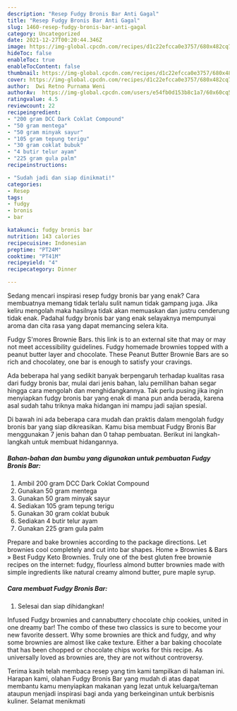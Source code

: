 ```yaml
---
description: "Resep Fudgy Bronis Bar Anti Gagal"
title: "Resep Fudgy Bronis Bar Anti Gagal"
slug: 1460-resep-fudgy-bronis-bar-anti-gagal
category: Uncategorized
date: 2021-12-27T00:20:44.346Z
image: https://img-global.cpcdn.com/recipes/d1c22efcca0e3757/680x482cq70/fudgy-bronis-bar-foto-resep-utama.jpg
hideToc: false
enableToc: true
enableTocContent: false
thumbnail: https://img-global.cpcdn.com/recipes/d1c22efcca0e3757/680x482cq70/fudgy-bronis-bar-foto-resep-utama.jpg
cover: https://img-global.cpcdn.com/recipes/d1c22efcca0e3757/680x482cq70/fudgy-bronis-bar-foto-resep-utama.jpg
author:  Dwi Retno Purnama Weni
authorAv:  https://img-global.cpcdn.com/users/e54fb0d153b8c1a7/60x60cq50/avatar.jpg
ratingvalue: 4.5
reviewcount: 22
recipeingredient:
- "200 gram DCC Dark Coklat Compound"
- "50 gram mentega"
- "50 gram minyak sayur"
- "105 gram tepung terigu"
- "30 gram coklat bubuk"
- "4 butir telur ayam"
- "225 gram gula palm"
recipeinstructions:

- "Sudah jadi dan siap dinikmati!"
categories:
- Resep
tags:
- fudgy
- bronis
- bar

katakunci: fudgy bronis bar 
nutrition: 143 calories
recipecuisine: Indonesian
preptime: "PT24M"
cooktime: "PT41M"
recipeyield: "4"
recipecategory: Dinner

---
```



Sedang mencari inspirasi resep fudgy bronis bar yang enak? Cara membuatnya memang tidak terlalu sulit namun tidak gampang juga. Jika keliru mengolah maka hasilnya tidak akan memuaskan dan justru cenderung tidak enak. Padahal fudgy bronis bar yang enak selayaknya mempunyai aroma dan cita rasa yang dapat memancing selera kita.


Fudgy S&#39;mores Brownie Bars. this link is to an external site that may or may not meet accessibility guidelines. Fudgy homemade brownies topped with a peanut butter layer and chocolate. These Peanut Butter Brownie Bars are so rich and chocolatey, one bar is enough to satisfy your cravings.

Ada beberapa hal yang sedikit banyak berpengaruh terhadap kualitas rasa dari fudgy bronis bar, mulai dari jenis bahan, lalu pemilihan bahan segar hingga cara mengolah dan menghidangkannya. Tak perlu pusing jika ingin menyiapkan fudgy bronis bar yang enak di mana pun anda berada, karena asal sudah tahu triknya maka hidangan ini mampu jadi sajian spesial.


Di bawah ini ada beberapa cara mudah dan praktis dalam mengolah fudgy bronis bar yang siap dikreasikan. Kamu bisa membuat Fudgy Bronis Bar menggunakan 7 jenis bahan dan 0 tahap pembuatan. Berikut ini langkah-langkah untuk membuat hidangannya.

<!--inarticleads1-->

##### Bahan-bahan dan bumbu yang digunakan untuk pembuatan Fudgy Bronis Bar:

1. Ambil 200 gram DCC Dark Coklat Compound
1. Gunakan 50 gram mentega
1. Gunakan 50 gram minyak sayur
1. Sediakan 105 gram tepung terigu
1. Gunakan 30 gram coklat bubuk
1. Sediakan 4 butir telur ayam
1. Gunakan 225 gram gula palm


Prepare and bake brownies according to the package directions. Let brownies cool completely and cut into bar shapes. Home » Brownies &amp; Bars » Best Fudgy Keto Brownies. Truly one of the best gluten free brownie recipes on the internet: fudgy, flourless almond butter brownies made with simple ingredients like natural creamy almond butter, pure maple syrup. 

<!--inarticleads2-->

##### Cara membuat Fudgy Bronis Bar:


1. Selesai dan siap dihidangkan!

Infused Fudgy brownies and cannabuttery chocolate chip cookies, united in one dreamy bar! The combo of these two classics is sure to become your new favorite dessert. Why some brownies are thick and fudgy, and why some brownies are almost like cake texture. Either a bar baking chocolate that has been chopped or chocolate chips works for this recipe. As universally loved as brownies are, they are not without controversy. 

Terima kasih telah membaca resep yang tim kami tampilkan di halaman ini. Harapan kami, olahan Fudgy Bronis Bar yang mudah di atas dapat membantu kamu menyiapkan makanan yang lezat untuk keluarga/teman ataupun menjadi inspirasi bagi anda yang berkeinginan untuk berbisnis kuliner. Selamat menikmati
